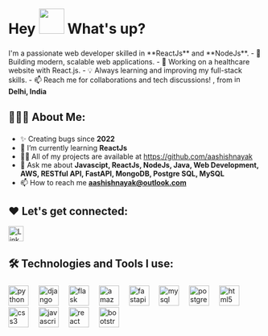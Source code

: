 <h1 align="left">Hey <img src="https://emojis.slackmojis.com/emojis/images/1577305505/7373/hand_wave.gif?1577305505" width="50" /> What's up?</h1>

###

<p align="left">I'm a passionate web developer skilled in **ReactJs** and **NodeJs**.  
- 🚀 Building modern, scalable web applications.  
- 🔧 Working on a healthcare website with React.js.  
- 💡 Always learning and improving my full-stack skills.  
- 📫 Reach me for collaborations and tech discussions!  , from <img width="15" height="15" src="https://img.icons8.com/color/48/india-circular.png" alt="india-circular"/><b> Delhi, India </b> </p>

###

## 👨🏻‍💻 About Me:

###
-   ✨ Creating bugs since **2022**
-   🌱 I’m currently learning **ReactJs**
-   👨‍💻 All of my projects are available at https://github.com/aashishnayak
-   💬 Ask me about **Javascipt, ReactJs, NodeJs, Java, Web Development, AWS, RESTful API, FastAPI, MongoDB, Postgre SQL, MySQL**
-   📫 How to reach me **aashishnayak@outlook.com**


###

## ❤️ Let's get connected:


<p>
<!--   <a href="https://itsjinendrajain.com/" target="_blank"><img alt="Github" src="https://img.shields.io/badge/itsjinendrajain-9146FF.svg?&style=for-the-badge&logo=appveyor&logoColor=white" height="30px" /></a>  -->
<!--   <a href="https://twitter.com/itsjinendrajain" target="_blank"><img alt="Twitter" src="https://img.shields.io/badge/twitter-%231DA1F2.svg?&style=for-the-badge&logo=twitter&logoColor=white"  height="30px"/></a>  -->
  <a href="https://www.linkedin.com/in/aashishnayak/" target="_blank"><img alt="LinkedIn" src="https://img.shields.io/badge/linkedin-%230077B5.svg?&style=for-the-badge&logo=linkedin&logoColor=white"  height="30px"/></a> 
<!-- <a href="https://www.instagram.com/ak.rajput.69/" target="_blank"><img alt="Instagram" src="https://img.shields.io/badge/Instagram-E4405F?style=for-the-badge&logo=instagram&logoColor=white"  height="30px"/></a> -->
</p>

## 🛠️ Technologies and Tools I use:

###

<div align="left">
  <img src="https://cdn.jsdelivr.net/gh/devicons/devicon/icons/python/python-original.svg" height="40" alt="python logo"  />
  <img width="12" />
  <img src="https://cdn.jsdelivr.net/gh/devicons/devicon/icons/django/django-plain.svg" height="40" alt="django logo"  />
  <img width="12" />
  <img src="https://cdn.jsdelivr.net/gh/devicons/devicon/icons/flask/flask-original.svg" height="40" alt="flask logo"  />
  <img width="12" />
  <img src="https://cdn.jsdelivr.net/gh/devicons/devicon/icons/amazonwebservices/amazonwebservices-original.svg" height="40" alt="amazonwebservices logo"  />
  <img width="12" />
  <img src="https://cdn.jsdelivr.net/gh/devicons/devicon/icons/fastapi/fastapi-original.svg" height="40" alt="fastapi logo"  />
  <img width="12" />
  <img src="https://cdn.jsdelivr.net/gh/devicons/devicon/icons/mysql/mysql-original.svg" height="40" alt="mysql logo"  />
  <img width="12" />
  <img src="https://cdn.jsdelivr.net/gh/devicons/devicon/icons/postgresql/postgresql-original.svg" height="40" alt="postgresql logo"  />
  <img width="12" />
  <img src="https://cdn.jsdelivr.net/gh/devicons/devicon/icons/html5/html5-original.svg" height="40" alt="html5 logo"  />
  <img width="12" />
  <img src="https://cdn.jsdelivr.net/gh/devicons/devicon/icons/css3/css3-original.svg" height="40" alt="css3 logo"  />
  <img width="12" />
  <img src="https://cdn.jsdelivr.net/gh/devicons/devicon/icons/javascript/javascript-original.svg" height="40" alt="javascript logo"  />
  <img width="12" />
  <img src="https://cdn.jsdelivr.net/gh/devicons/devicon/icons/react/react-original.svg" height="40" alt="react logo"  />
  <img width="12" />
  <img src="https://cdn.jsdelivr.net/gh/devicons/devicon/icons/bootstrap/bootstrap-original.svg" height="40" alt="bootstrap logo"  />
</div>

###
